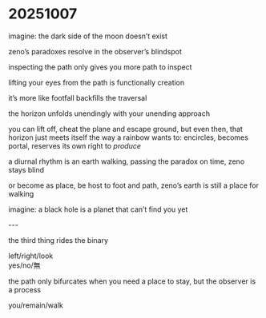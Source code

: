 # 20251007

imagine: the dark side of the moon doesn’t exist

zeno’s paradoxes resolve in the observer’s blindspot

inspecting the path only gives you more path to inspect

lifting your eyes from the path is functionally creation

it’s more like footfall backfills the traversal

the horizon unfolds unendingly with your unending approach

you can lift off, cheat the plane and escape ground, but even then, that horizon just meets itself the way a rainbow wants to: encircles, becomes portal, reserves its own right to _produce_

a diurnal rhythm is an earth walking, passing the paradox on time, zeno stays blind

or become as place, be host to foot and path, zeno’s earth is still a place for walking

imagine: a black hole is a planet that can’t find you yet

\---

the third thing rides the binary

left/right/look\
yes/no/無

the path only bifurcates when you need a place to stay, but the observer is a process

you/remain/walk
